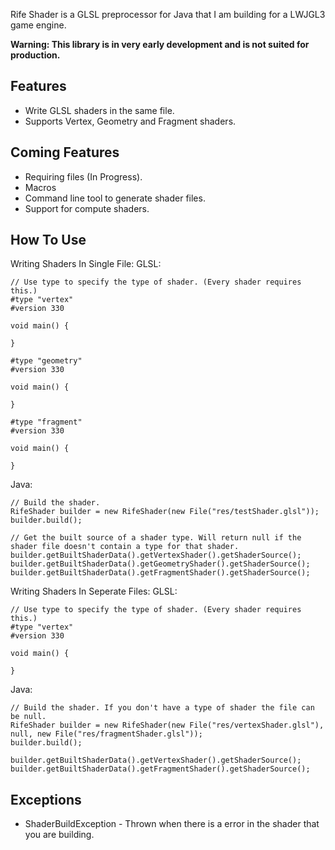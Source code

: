 Rife Shader is a GLSL preprocessor for Java that I am building for a LWJGL3 game engine.

**Warning: This library is in very early development and is not suited for production.**

## Features
- Write GLSL shaders in the same file.
- Supports Vertex, Geometry and Fragment shaders.

## Coming Features
- Requiring files (In Progress).
- Macros
- Command line tool to generate shader files.
- Support for compute shaders.

## How To Use
Writing Shaders In Single File:
GLSL:
```
// Use type to specify the type of shader. (Every shader requires this.)
#type "vertex"
#version 330

void main() {

}

#type "geometry"
#version 330

void main() {

}

#type "fragment"
#version 330

void main() {

}
```

Java:
```
// Build the shader.
RifeShader builder = new RifeShader(new File("res/testShader.glsl"));
builder.build();
	
// Get the built source of a shader type. Will return null if the shader file doesn't contain a type for that shader.
builder.getBuiltShaderData().getVertexShader().getShaderSource();
builder.getBuiltShaderData().getGeometryShader().getShaderSource();
builder.getBuiltShaderData().getFragmentShader().getShaderSource();
```

Writing Shaders In Seperate Files:
GLSL:
```
// Use type to specify the type of shader. (Every shader requires this.)
#type "vertex"
#version 330

void main() {

}
```

Java:
```
// Build the shader. If you don't have a type of shader the file can be null.
RifeShader builder = new RifeShader(new File("res/vertexShader.glsl"), null, new File("res/fragmentShader.glsl"));
builder.build();

builder.getBuiltShaderData().getVertexShader().getShaderSource();
builder.getBuiltShaderData().getFragmentShader().getShaderSource();
```

## Exceptions
- ShaderBuildException - Thrown when there is a error in the shader that you are building.